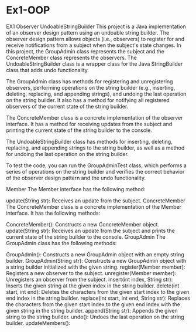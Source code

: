 # Ex1-OOP
EX1 Observer UndoableStringBuilder
This project is a Java implementation of an observer design pattern using an undoable string builder. The observer design pattern allows objects (i.e., observers) to register for and receive notifications from a subject when the subject's state changes. In this project, the GroupAdmin class represents the subject and the ConcreteMember class represents the observers. The UndoableStringBuilder class is a wrapper class for the Java StringBuilder class that adds undo functionality.

The GroupAdmin class has methods for registering and unregistering observers, performing operations on the string builder (e.g., inserting, deleting, replacing, and appending strings), and undoing the last operation on the string builder. It also has a method for notifying all registered observers of the current state of the string builder.

The ConcreteMember class is a concrete implementation of the observer interface. It has a method for receiving updates from the subject and printing the current state of the string builder to the console.

The UndoableStringBuilder class has methods for inserting, deleting, replacing, and appending strings to the string builder, as well as a method for undoing the last operation on the string builder.

To test the code, you can run the GroupAdminTest class, which performs a series of operations on the string builder and verifies the correct behavior of the observer design pattern and the undo functionality.

Member
The Member interface has the following method:

update(String str): Receives an update from the subject.
ConcreteMember
The ConcreteMember class is a concrete implementation of the Member interface. It has the following methods:

ConcreteMember(): Constructs a new ConcreteMember object.
update(String str): Receives an update from the subject and prints the current state of the string builder to the console.
GroupAdmin
The GroupAdmin class has the following methods:

GroupAdmin(): Constructs a new GroupAdmin object with an empty string builder.
GroupAdmin(String str): Constructs a new GroupAdmin object with a string builder initialized with the given string.
register(Member member): Registers a new observer to the subject.
unregister(Member member): Unregisters an observer from the subject.
insert(int index, String str): Inserts the given string at the given index in the string builder.
delete(int start, int end): Deletes the characters from the given start index to the given end index in the string builder.
replace(int start, int end, String str): Replaces the characters from the given start index to the given end index with the given string in the string builder.
append(String str): Appends the given string to the string builder.
undo(): Undoes the last operation on the string builder.
updateMembers():
